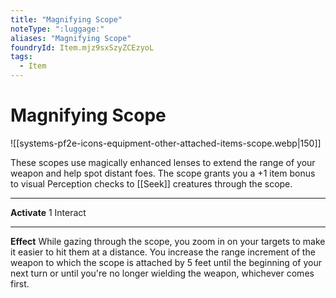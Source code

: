 ```yaml
---
title: "Magnifying Scope"
noteType: ":luggage:"
aliases: "Magnifying Scope"
foundryId: Item.mjz9sxSzyZCEzyoL
tags:
  - Item
---
```


# Magnifying Scope
![[systems-pf2e-icons-equipment-other-attached-items-scope.webp|150]]

These scopes use magically enhanced lenses to extend the range of your weapon and help spot distant foes. The scope grants you a +1 item bonus to visual Perception checks to [[Seek]] creatures through the scope.

* * *

**Activate** 1 Interact

* * *

**Effect** While gazing through the scope, you zoom in on your targets to make it easier to hit them at a distance. You increase the range increment of the weapon to which the scope is attached by 5 feet until the beginning of your next turn or until you're no longer wielding the weapon, whichever comes first.
